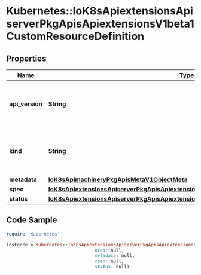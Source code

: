 # Kubernetes::IoK8sApiextensionsApiserverPkgApisApiextensionsV1beta1CustomResourceDefinition

## Properties

Name | Type | Description | Notes
------------ | ------------- | ------------- | -------------
**api_version** | **String** | APIVersion defines the versioned schema of this representation of an object. Servers should convert recognized schemas to the latest internal value, and may reject unrecognized values. More info: https://git.k8s.io/community/contributors/devel/sig-architecture/api-conventions.md#resources | [optional] 
**kind** | **String** | Kind is a string value representing the REST resource this object represents. Servers may infer this from the endpoint the client submits requests to. Cannot be updated. In CamelCase. More info: https://git.k8s.io/community/contributors/devel/sig-architecture/api-conventions.md#types-kinds | [optional] 
**metadata** | [**IoK8sApimachineryPkgApisMetaV1ObjectMeta**](IoK8sApimachineryPkgApisMetaV1ObjectMeta.md) |  | [optional] 
**spec** | [**IoK8sApiextensionsApiserverPkgApisApiextensionsV1beta1CustomResourceDefinitionSpec**](IoK8sApiextensionsApiserverPkgApisApiextensionsV1beta1CustomResourceDefinitionSpec.md) |  | 
**status** | [**IoK8sApiextensionsApiserverPkgApisApiextensionsV1beta1CustomResourceDefinitionStatus**](IoK8sApiextensionsApiserverPkgApisApiextensionsV1beta1CustomResourceDefinitionStatus.md) |  | [optional] 

## Code Sample

```ruby
require 'Kubernetes'

instance = Kubernetes::IoK8sApiextensionsApiserverPkgApisApiextensionsV1beta1CustomResourceDefinition.new(api_version: null,
                                 kind: null,
                                 metadata: null,
                                 spec: null,
                                 status: null)
```


